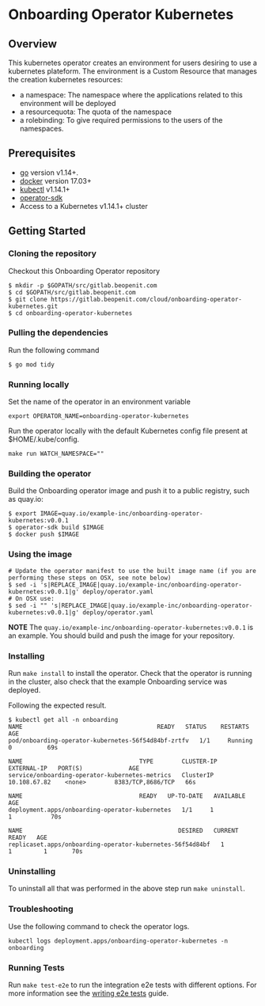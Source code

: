 # Onboarding Operator Kubernetes

## Overview

This kubernetes operator creates an environment for users desiring to use a kubernetes plateform. The environment is a Custom Resource that manages the creation kubernetes resources:
- a namespace: The namespace where the applications related to  this environment will be deployed
- a resourcequota: The  quota of the namespace
- a rolebinding: To give required permissions to the users of the namespaces.



## Prerequisites

- [go][go_tool] version v1.14+.
- [docker][docker_tool] version 17.03+
- [kubectl][kubectl_tool] v1.14.1+
- [operator-sdk][operator_install]
- Access to a Kubernetes v1.14.1+ cluster

## Getting Started

### Cloning the repository

Checkout this Onboarding Operator repository

```
$ mkdir -p $GOPATH/src/gitlab.beopenit.com
$ cd $GOPATH/src/gitlab.beopenit.com
$ git clone https://gitlab.beopenit.com/cloud/onboarding-operator-kubernetes.git
$ cd onboarding-operator-kubernetes
```
### Pulling the dependencies

Run the following command

```
$ go mod tidy
```

### Running locally

Set the name of the operator in an environment variable

```
export OPERATOR_NAME=onboarding-operator-kubernetes
```

Run the operator locally with the default Kubernetes config file present at $HOME/.kube/config.

```
make run WATCH_NAMESPACE=""
```


### Building the operator

Build the Onboarding operator image and push it to a public registry, such as quay.io:

```
$ export IMAGE=quay.io/example-inc/onboarding-operator-kubernetes:v0.0.1
$ operator-sdk build $IMAGE
$ docker push $IMAGE
```

### Using the image

```
# Update the operator manifest to use the built image name (if you are performing these steps on OSX, see note below)
$ sed -i 's|REPLACE_IMAGE|quay.io/example-inc/onboarding-operator-kubernetes:v0.0.1|g' deploy/operator.yaml
# On OSX use:
$ sed -i "" 's|REPLACE_IMAGE|quay.io/example-inc/onboarding-operator-kubernetes:v0.0.1|g' deploy/operator.yaml
```

**NOTE** The `quay.io/example-inc/onboarding-operator-kubernetes:v0.0.1` is an example. You should build and push the image for your repository.

### Installing

Run `make install` to install the operator. Check that the operator is running in the cluster, also check that the example Onboarding service was deployed.

Following the expected result.

```shell
$ kubectl get all -n onboarding
NAME                                      READY   STATUS    RESTARTS   AGE
pod/onboarding-operator-kubernetes-56f54d84bf-zrtfv   1/1     Running   0          69s

NAME                                 TYPE        CLUSTER-IP      EXTERNAL-IP   PORT(S)             AGE
service/onboarding-operator-kubernetes-metrics   ClusterIP   10.108.67.82    <none>        8383/TCP,8686/TCP   66s

NAME                                 READY   UP-TO-DATE   AVAILABLE   AGE
deployment.apps/onboarding-operator-kubernetes   1/1     1            1           70s

NAME                                            DESIRED   CURRENT   READY   AGE
replicaset.apps/onboarding-operator-kubernetes-56f54d84bf   1         1         1       70s
```

### Uninstalling

To uninstall all that was performed in the above step run `make uninstall`.

### Troubleshooting

Use the following command to check the operator logs.

```shell
kubectl logs deployment.apps/onboarding-operator-kubernetes -n onboarding
```

### Running Tests

Run `make test-e2e` to run the integration e2e tests with different options. For
more information see the [writing e2e tests][golang-e2e-tests] guide.

[dep_tool]: https://golang.github.io/dep/docs/installation.html
[go_tool]: https://golang.org/dl/
[kubectl_tool]: https://kubernetes.io/docs/tasks/tools/install-kubectl/
[docker_tool]: https://docs.docker.com/install/
[operator_sdk]: https://github.com/operator-framework/operator-sdk
[operator_install]: https://sdk.operatorframework.io/docs/install-operator-sdk/
[golang-e2e-tests]: https://sdk.operatorframework.io/docs/golang/e2e-tests/